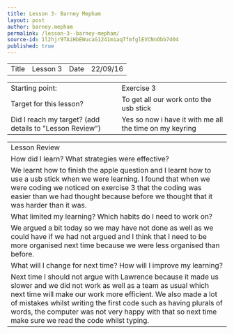 ```yaml
---
title: Lesson 3- Barney Mepham
layout: post
author: barney.mepham
permalink: /lesson-3--barney-mepham/
source-id: 1l2hjr9TAiHbEWucaG1241miaqTfmfglEVCNnObb7d04
published: true
---
```

<table>
  <tr>
    <td>Title</td>
    <td>Lesson 3</td>
    <td>Date</td>
    <td>22/09/16</td>
  </tr>
</table>


<table>
  <tr>
    <td>Starting point:</td>
    <td>Exercise 3</td>
  </tr>
  <tr>
    <td>Target for this lesson?</td>
    <td>To get all our work onto the usb stick</td>
  </tr>
  <tr>
    <td>Did I reach my target? 
(add details to "Lesson Review")</td>
    <td>Yes so now i have it with me all the time on my keyring</td>
  </tr>
</table>


<table>
  <tr>
    <td>
Lesson Review</td>
  </tr>
  <tr>
    <td>How did I learn? What strategies were effective? </td>
  </tr>
  <tr>
    <td>We learnt how to finish the apple question and I learnt how to use a usb stick when we were learning. I found that when we were coding we noticed on exercise 3 that the coding was easier than we had thought because before we thought that it was harder than it was.</td>
  </tr>
  <tr>
    <td>What limited my learning? Which habits do I need to work on? </td>
  </tr>
  <tr>
    <td>We argued a bit today so we may have not done as well as we could have if we had not argued and I think that I need to be more organised next time because we were less organised than before.</td>
  </tr>
  <tr>
    <td>What will I change for next time? How will I improve my learning?</td>
  </tr>
  <tr>
    <td>Next time I should not argue with Lawrence because it made us slower and we did not work as well as a team as usual which next time will make our work more efficient. We also made a lot of mistakes whilst writing the first code such as having plurals of words, the computer was not very happy with that so next time make sure we read the code whilst typing.

</td>
  </tr>
</table>


